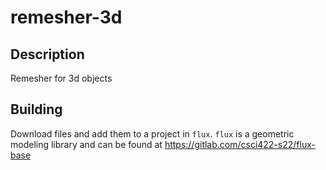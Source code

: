 # remesher-3d

## Description
Remesher for 3d objects

## Building
Download files and add them to a project in `flux`. `flux` is a geometric modeling library and can be found at https://gitlab.com/csci422-s22/flux-base
